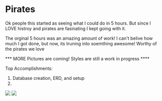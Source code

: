 # Pirates

Ok people this started as seeing what I could do in 5 hours. But since I LOVE histroy and pirates are fasinating I kept going with it.

The orginal 5 hours was an amazing amount of work! I can't belive how much I got done, but now, its truning into soemthing awesome! Worthy of the pirates we love

*** MORE Pictures are coming! Styles are still a work in progress ****

Top Accomplishments:
1. Database creation, ERD, and setup
2. 

![](https://github.com/lisabroadhead/Pirates/blob/main/Screen%20Shot%202022-06-03%20at%2012.33.43%20PM.png) 
![](https://github.com/lisabroadhead/Pirates/blob/main/Screen%20Shot%202022-06-03%20at%204.22.15%20PM.png) 



